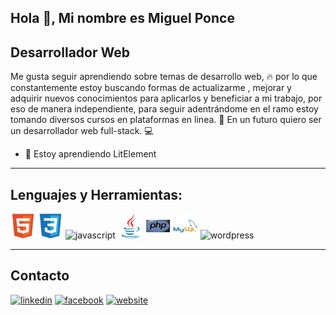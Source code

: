 ## Hola 👋, Mi nombre es Miguel Ponce

## Desarrollador Web

Me gusta seguir aprendiendo sobre temas de desarrollo web, 🔥 por lo que constantemente estoy buscando formas de actualizarme , mejorar y adquirir nuevos conocimientos para aplicarlos y beneficiar a mi trabajo, por eso de manera independiente, para seguir adentrándome en el ramo estoy tomando diversos cursos en plataformas en linea. 🔋
En un futuro quiero ser un desarrollador web full-stack. 💻

- 🌱 Estoy aprendiendo LitElement
---

## Lenguajes y Herramientas:

<img src="https://github.com/devicons/devicon/blob/master/icons/html5/html5-original.svg" alt="htm5" width="40px" height="40px"/> <img src="https://github.com/devicons/devicon/blob/master/icons/css3/css3-original.svg" alt="css3" width="40px" height="40px"/> <img src="https://github.com/konpa/devicon/blob/master/icons/javascript/javascript-original.svg" alt="javascript" width="40px" height="40px"/> <img src="https://github.com/devicons/devicon/blob/master/icons/java/java-original.svg" alt="java" width="40px" height="40px"/> <img src="https://github.com/devicons/devicon/blob/master/icons/php/php-original.svg" alt="php" width="40px" height="40px"/> <img src="https://github.com/devicons/devicon/blob/master/icons/mysql/mysql-original-wordmark.svg" alt="mysql" width="40px" height="40px"/> <img src="https://github.com/konpa/devicon/blob/master/icons/wordpress/wordpress-original.svg" alt="wordpress" width="40px" height="40px"/> 

<!-- HTML5, CSS3, JavaScript, Java, PHP, SQL, WordPress -->

---
## Contacto
[<img src='https://cdn.worldvectorlogo.com/logos/linkedin-icon-2.svg' alt='linkedin' height='40'>](https://www.linkedin.com/in/miguel-ponce//)  [<img src='https://cdn.worldvectorlogo.com/logos/facebook-2020-1-1.svg' alt='facebook' height='40' width='40'>](https://www.facebook.com/miguelp1194/)  [<img src='https://image.flaticon.com/icons/png/512/5208/5208329.png' alt='website' height='40' width='40'>](https://miguelp11.github.io/Portafolio/)  
